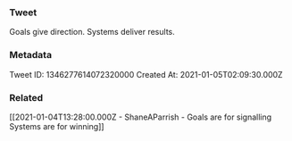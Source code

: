 ### Tweet
Goals give direction. Systems deliver results.

### Metadata
Tweet ID: 1346277614072320000
Created At: 2021-01-05T02:09:30.000Z

### Related
[[2021-01-04T13:28:00.000Z - ShaneAParrish - Goals are for signalling Systems are for winning]]

